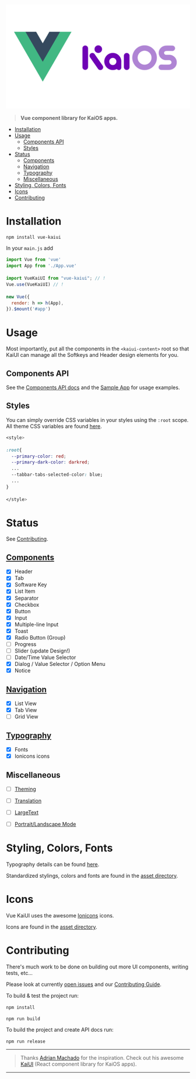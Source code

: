 ![Logo of vue-kaiui](./screenshots/vue-kaios-logo.png)

> **Vue component library for KaiOS apps.**


- [Installation](#installation)
- [Usage](#usage)
  - [Components API](#components-api)
  - [Styles](#styles)
- [Status](#status)
  - [Components](#components)
  - [Navigation](#navigation)
  - [Typography](#typography)
  - [Miscellaneous](#miscellaneous)
- [Styling, Colors, Fonts](#styling-colors-fonts)
- [Icons](#icons)
- [Contributing](#contributing)

# Installation
```
npm install vue-kaiui
```
In your `main.js` add

```javascript
import Vue from 'vue'
import App from './App.vue'

import VueKaiUI from "vue-kaiui"; // !
Vue.use(VueKaiUI) // !

new Vue({
  render: h => h(App),
}).$mount('#app')
```

# Usage
Most importantly, put all the components in the `<kaiui-content>` root so that KaiUI can manage all the Softkeys and Header design elements for you.

## Components API

See the [Components API docs](https://github.com/sebastianbaar/vue-kaiui/tree/master/docs/) and the [Sample App](https://github.com/sebastianbaar/sample-vue-kaiui-app) for usage examples.

## Styles
You can simply override CSS variables in your styles using the `:root` scope. All theme CSS variables are found [here](https://github.com/sebastianbaar/vue-kaiui/tree/master/src/assets/css/theme.css).

```css
<style>

:root{
  --primary-color: red; 
  --primary-dark-color: darkred;
  ...
  --tabbar-tabs-selected-color: blue;
  ...
}

</style>
```

# Status
See [Contributing](#contributing).

## [Components](https://developer.kaiostech.com/design-guide/ui-component)
- [x] Header
- [x] Tab
- [x] Software Key
- [x] List Item
- [x] Separator
- [x] Checkbox
- [x] Button
- [x] Input
- [x] Multiple-line Input
- [x] Toast
- [x] Radio Button (Group)
- [ ] Progress
- [ ] Slider (update Design!)
- [ ] Date/Time Value Selector
- [x] Dialog / Value Selector / Option Menu
- [x] Notice
## [Navigation](https://developer.kaiostech.com/design-guide/basic-navigation)
- [x] List View
- [x] Tab View
- [ ] Grid View
## [Typography](https://developer.kaiostech.com/design-guide/typography)
- [x] Fonts
- [x] Ionicons icons
## Miscellaneous
- [ ] [Theming](https://developer.kaiostech.com/getting-started/build-your-first-package-app/sample-code#theme-apps)
- [ ] [Translation](https://developer.kaiostech.com/getting-started/build-your-first-package-app/sample-code#apps-with-translation--l10n)
- [ ] [LargeText](https://developer.kaiostech.com/api/largetext)
- [ ] [Portrait/Landscape Mode](https://developer.kaiostech.com/core-developer-topics/supporting-multiple)


# Styling, Colors, Fonts

Typography details can be found [here](https://developer.kaiostech.com/design-guide/typography).

Standardized stylings, colors and fonts are found in the [asset directory](https://github.com/sebastianbaar/vue-kaiui/tree/master/src/assets).

# Icons

Vue KaiUI uses the awesome [Ionicons](https://ionicons.com/) icons.

Icons are found in the [asset directory](https://github.com/sebastianbaar/vue-kaiui/tree/master/src/assets).

# Contributing

There's much work to be done on building out more UI components, writing tests, etc...

Please look at currently [open issues](https://github.com/sebastianbaar/vue-kaiui/issues?q=is%3Aopen+is%3Aissue) and our [Contributing Guide](https://github.com/sebastianbaar/vue-kaiui/blob/master/CONTRIBUTING.md).

To build & test the project run:

`npm install`

`npm run build`

To build the project and create API docs run:

`npm run release`

---

> Thanks [Adrian Machado](https://github.com/AdrianMachado) for the inspiration. Check out his awesome [KaiUI](https://github.com/AdrianMachado/KaiUI) (React component library for KaiOS apps).

---